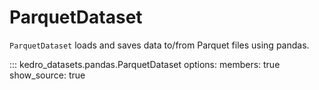 # ParquetDataset

`ParquetDataset` loads and saves data to/from Parquet files using pandas.

::: kedro_datasets.pandas.ParquetDataset
    options:
        members: true
        show_source: true
